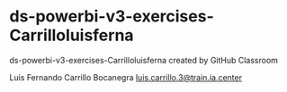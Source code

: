 # ds-powerbi-v3-exercises-Carrilloluisferna
ds-powerbi-v3-exercises-Carrilloluisferna created by GitHub Classroom

Luis Fernando Carrillo Bocanegra
luis.carrillo.3@train.ia.center
